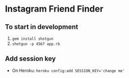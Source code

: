 # Instagram Friend Finder

## To start in development

1. `gem install shotgun`
2. `shotgun -p 4567 app.rb`

## Add session key

* On Heroku: `heroku config:add SESSION_KEY='change me'`